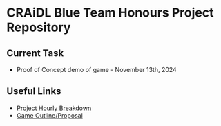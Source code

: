 # CRAiDL Blue Team Honours Project Repository

## Current Task
- Proof of Concept demo of game - November 13th, 2024

## Useful Links
- [Project Hourly Breakdown](https://uottawa.sharepoint.com/:w:/r/teams/CRAiEDL-Prj-RobomasterLAWSExperience/_layouts/15/Doc.aspx?sourcedoc=%7B3C7FBEFF-BA9B-46A0-B73E-3BA214FAF231%7D&file=Project%20Breakdown%20(Hours).docx&wdLOR=c9BDE1A41-A618-5D42-B461-0DBA7BFD11F7&action=default&mobileredirect=true)
- [Game Outline/Proposal](https://docs.google.com/document/d/1wwLkzJnOaTcW-d8_PPlc-mamw-oWGiztvYjW8RGGu5A/edit?usp=sharing)